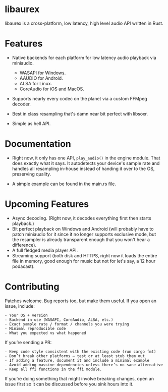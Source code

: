 # libaurex
libaurex is a cross-platform, low latency, high level audio API written in Rust.

# Features
- Native backends for each platform for low latency audio playback via miniaudio.
    - WASAPI for Windows.
    - AAUDIO for Android.
    - ALSA for Linux.
    - CoreAudio for iOS and MacOS.

- Supports nearly every codec on the planet via a custom FFMpeg decoder.
- Best in class resampling that's damn near bit perfect with libsoxr.
- Simple as hell API.

# Documentation
- Right now, it only has one API, ```play_audio()``` in the engine module. That does exactly what it says. It autodetects your device's sample rate and handles all resampling in-house instead of handing it over to the OS, preserving quality.

- A simple example can be found in the main.rs file.

# Upcoming Features
- Async decoding. (Right now, it decodes everything first then starts playback.)
- Bit perfect playback on Windows and Android (will probably have to patch miniaudio for it since it no longer supports exclusive mode, but the resampler is already transparent enough that you won't hear a difference).
- A full fledged media player API.
- Streaming support (both disk and HTTPS, right now it loads the entire file in memory, good enough for music but not for let's say, a 12 hour podacast).

# Contributing
Patches welcome. Bug reports too, but make them useful.
If you open an issue, include:
    
    - Your OS + version
    - Backend in use (WASAPI, CoreAudio, ALSA, etc.)
    - Exact sample rate / format / channels you were trying
    - Minimal reproducible code
    - What you expected vs what happened

If you’re sending a PR:

    - Keep code style consistent with the existing code (run cargo fmt)
    - Don’t break other platforms — test or at least stub them out
    - If adding a feature, document it and include a minimal example
    - Avoid adding massive dependencies unless there’s no sane alternative
    - Keep all ffi functions in the ffi module.

If you’re doing something that might involve breaking changes, open an issue first so it can be discussed before you sink hours into it.
